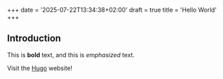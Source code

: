 +++
date = '2025-07-22T13:34:38+02:00'
draft = true
title = 'Hello World'
+++

## Introduction

This is **bold** text, and this is *emphasized* text.

Visit the [Hugo](https://gohugo.io) website!
